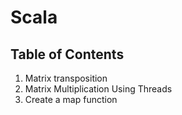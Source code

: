 # Scala


## Table of Contents
1. Matrix transposition
2. Matrix Multiplication Using Threads
3. Create a map function
